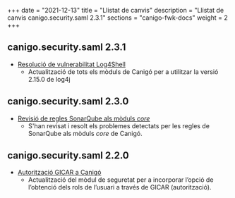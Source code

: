 +++
date        = "2021-12-13"
title       = "Llistat de canvis"
description = "Llistat de canvis canigo.security.saml 2.3.1"
sections    = "canigo-fwk-docs"
weight		= 2
+++

## canigo.security.saml 2.3.1

- [Resolució de vulnerabilitat Log4Shell](/noticies/2021-12-13-CAN-actualitzacio-canigo-3_4_7_3_6_1/)
   - Actualització de tots els mòduls de Canigó per a utilitzar la versió 2.15.0 de log4j

## canigo.security.saml 2.3.0

- [Revisió de regles SonarQube als mòduls _core_](/noticies/2020-06-09-Revisio_regles_SonarQube_moduls_core/)
   - S'han revisat i resolt els problemes detectats per les regles de SonarQube als mòduls _core_ de Canigó.

## canigo.security.saml 2.2.0

- [Autorització GICAR a Canigó](/noticies/2019-10-22-Actualitzacio_modul_Seguretat)
   - Actualització del mòdul de seguretat per a incorporar l’opció de l’obtenció dels rols de
   l’usuari a través de GICAR (autorització).